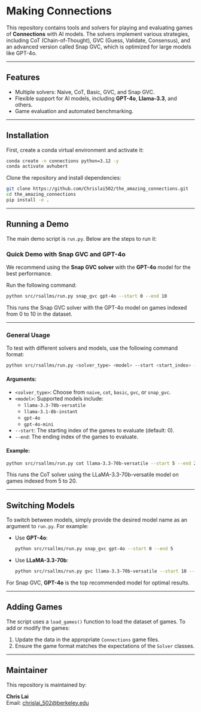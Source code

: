 # Making Connections

This repository contains tools and solvers for playing and evaluating games of **Connections** with AI models. The solvers implement various strategies, including CoT (Chain-of-Thought), GVC (Guess, Validate, Consensus), and an advanced version called Snap GVC, which is optimized for large models like GPT-4o.

---

## **Features**

-   Multiple solvers: Naive, CoT, Basic, GVC, and Snap GVC.
-   Flexible support for AI models, including **GPT-4o**, **Llama-3.3**, and others.
-   Game evaluation and automated benchmarking.

---

## **Installation**
First, create a conda virtual environment and activate it:

```bash
conda create -n connections python=3.12 -y
conda activate avhubert
```

Clone the repository and install dependencies:

```bash
git clone https://github.com/Chrislai502/the_amazing_connections.git
cd the_amazing_connections
pip install -e .
```

---

## **Running a Demo**

The main demo script is `run.py`. Below are the steps to run it:

### **Quick Demo with Snap GVC and GPT-4o**

We recommend using the **Snap GVC solver** with the **GPT-4o** model for the best performance.

Run the following command:

```bash
python src/rsallms/run.py snap_gvc gpt-4o --start 0 --end 10
```

This runs the Snap GVC solver with the GPT-4o model on games indexed from 0 to 10 in the dataset.

---

### **General Usage**

To test with different solvers and models, use the following command format:

```bash
python src/rsallms/run.py <solver_type> <model> --start <start_index> --end <end_index>
```

#### **Arguments:**

-   `<solver_type>`: Choose from `naive`, `cot`, `basic`, `gvc`, or `snap_gvc`.
-   `<model>`: Supported models include:
    -   `llama-3.3-70b-versatile`
    -   `llama-3.1-8b-instant`
    -   `gpt-4o`
    -   `gpt-4o-mini`
-   `--start`: The starting index of the games to evaluate (default: 0).
-   `--end`: The ending index of the games to evaluate.

#### **Example:**

```bash
python src/rsallms/run.py cot llama-3.3-70b-versatile --start 5 --end 20
```

This runs the CoT solver using the LLaMA-3.3-70b-versatile model on games indexed from 5 to 20.

---

## **Switching Models**

To switch between models, simply provide the desired model name as an argument to `run.py`. For example:

-   Use **GPT-4o**:

    ```bash
    python src/rsallms/run.py snap_gvc gpt-4o --start 0 --end 5
    ```

-   Use **LLaMA-3.3-70b**:
    ```bash
    python src/rsallms/run.py gvc llama-3.3-70b-versatile --start 10 --end 20
    ```

For Snap GVC, **GPT-4o** is the top recommended model for optimal results.

---

## **Adding Games**

The script uses a `load_games()` function to load the dataset of games. To add or modify the games:

1. Update the data in the appropriate `Connections` game files.
2. Ensure the game format matches the expectations of the `Solver` classes.

---

## **Maintainer**

This repository is maintained by:

**Chris Lai**  
Email: [chrislai_502@berkeley.edu](mailto:chrislai_502@berkeley.edu)
